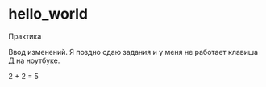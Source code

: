 # hello_world
Практика

Ввод изменений. Я поздно сдаю задания и у меня не работает клавиша Д на ноутбуке.

2 + 2 = 5
